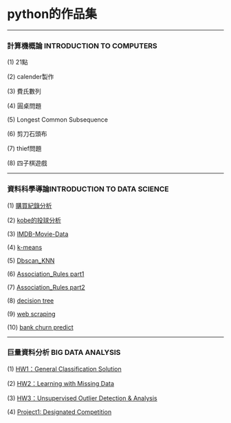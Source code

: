 # python的作品集

---

### 計算機概論 INTRODUCTION TO COMPUTERS

(1) 21點

(2) calender製作

(3) 費氏數列

(4) 圓桌問題

(5) Longest Common Subsequence

(6) 剪刀石頭布

(7) thief問題

(8) 四子棋遊戲

---

### 資料科學導論INTRODUCTION TO DATA SCIENCE

(1) [購買紀錄分析](https://github.com/kevinhuang102888/python/blob/master/Class%EF%BC%9AINTRODUCTION%20TO%20DATA%20SCIENCE/purchase%20analysis/hw1_purchase.ipynb)

(2) [kobe的投球分析](https://github.com/kevinhuang102888/python/blob/master/Class%EF%BC%9AINTRODUCTION%20TO%20DATA%20SCIENCE/kobe/hw2_kobe.ipynb)

(3) [IMDB-Movie-Data](https://github.com/kevinhuang102888/python/blob/master/Class%EF%BC%9AINTRODUCTION%20TO%20DATA%20SCIENCE/movie_analysis/hw1_movie.ipynb)

(4) [k-means](https://github.com/kevinhuang102888/python/blob/master/Class%EF%BC%9AINTRODUCTION%20TO%20DATA%20SCIENCE/k-means/kmeans.ipynb)

(5) [Dbscan_KNN](https://github.com/kevinhuang102888/python/blob/master/Class%EF%BC%9AINTRODUCTION%20TO%20DATA%20SCIENCE/dbscan_KNN/dbscan_KNN.ipynb)

(6) [Association_Rules part1](https://github.com/kevinhuang102888/python/blob/master/Class%EF%BC%9AINTRODUCTION%20TO%20DATA%20SCIENCE/Association_Rules/arm-implement.ipynb)

(7) [Association_Rules part2](https://github.com/kevinhuang102888/python/blob/master/Class%EF%BC%9AINTRODUCTION%20TO%20DATA%20SCIENCE/Association_Rules/arm.ipynb)

(8) [decision tree](https://github.com/kevinhuang102888/python/blob/master/Class%EF%BC%9AINTRODUCTION%20TO%20DATA%20SCIENCE/Decision_tree/decision_tree.ipynb)

(9) [web scraping](https://github.com/kevinhuang102888/python/blob/master/Class%EF%BC%9AINTRODUCTION%20TO%20DATA%20SCIENCE/web_scraping/web_scraping.ipynb)

(10) [bank churn predict](https://github.com/kevinhuang102888/python/tree/master/Class%EF%BC%9AINTRODUCTION%20TO%20DATA%20SCIENCE/bank_churn_competition)

---

### 巨量資料分析 BIG DATA ANALYSIS

(1) [HW1：General Classification Solution](https://github.com/kevinhuang102888/python/blob/master/Class%EF%BC%9ABIG_DATA_ANALYSIS/HW1%EF%BC%9AGeneral%20Classification%20Solution/%E5%B7%A8%E9%87%8F%E8%B3%87%E6%96%99%E5%88%86%E6%9E%90HW1.pdf)

(2) [HW2：Learning with Missing Data](https://github.com/kevinhuang102888/python/blob/master/Class%EF%BC%9ABIG_DATA_ANALYSIS/HW2%EF%BC%9ALearning%20with%20MissingData/%E5%B7%A8%E9%87%8F%E5%88%86%E6%9E%90%E8%B3%87%E6%96%99%20HW2.pdf)

(3) [HW3：Unsupervised Outlier Detection & Analysis](https://github.com/kevinhuang102888/python/blob/master/Class%EF%BC%9ABIG_DATA_ANALYSIS/HW3%EF%BC%9AUnsupervised%20Outlier%20Detection%20%26%20Analysis/Outlier_Analysis.ipynb)

(4) [Project1: Designated Competition](https://github.com/kevinhuang102888/python/blob/master/Class%EF%BC%9ABIG_DATA_ANALYSIS/Project1%EF%BC%9ADesignated%20Competition/%E7%8E%89%E5%B1%B1%E7%AB%B6%E8%B3%BD%E5%A0%B1%E5%91%8A%E6%9B%B8.pdf)
